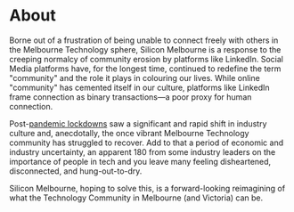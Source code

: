 # About

Borne out of a frustration of being unable to connect freely with others in the Melbourne Technology sphere, Silicon Melbourne is a response to the creeping normalcy of community erosion by platforms like LinkedIn. Social Media platforms have, for the longest time, continued to redefine the term "community" and the role it plays in colouring our lives. While online "community" has cemented itself in our culture, platforms like LinkedIn frame connection as binary transactions—a poor proxy for human connection.

Post-[pandemic lockdowns](https://en.wikipedia.org/wiki/COVID-19_pandemic_in_Victoria) saw a significant and rapid shift in industry culture and, anecdotally, the once vibrant Melbourne Technology community has struggled to recover. Add to that a period of economic and industry uncertainty, an apparent 180 from some industry leaders on the importance of people in tech and you leave many feeling disheartened, disconnected, and hung-out-to-dry.

Silicon Melbourne, hoping to solve this, is a forward-looking reimagining of what the Technology Community in Melbourne (and Victoria) can be.
